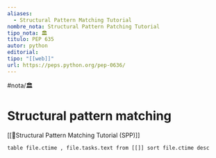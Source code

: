 ```yaml
---
aliases:
  - Structural Pattern Matching Tutorial
nombre_nota: Structural Pattern Patching Tutorial
tipo_nota: 🏛️
titulo: PEP 635
autor: python
editorial: 
tipo: "[[web]]"
url: https://peps.python.org/pep-0636/
---
```


#nota/🏛️
# Structural pattern matching

[[📑Structural Pattern Matching Tutorial (SPP)]]
```dataview
table file.ctime , file.tasks.text from [[]] sort file.ctime desc
```


